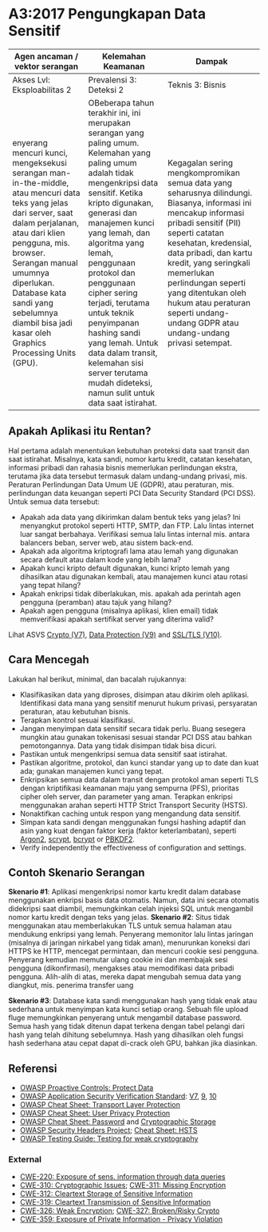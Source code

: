 # A3:2017 Pengungkapan Data Sensitif

| Agen ancaman / vektor serangan | Kelemahan Keamanan | Dampak |
| -- | -- | -- |
| Akses Lvl: Eksploabilitas 2 | Prevalensi 3: Deteksi 2 | Teknis 3: Bisnis |
| enyerang mencuri kunci, mengeksekusi serangan man-in-the-middle, atau mencuri data teks yang jelas dari server, saat dalam perjalanan, atau dari klien pengguna, mis. browser. Serangan manual umumnya diperlukan. Database kata sandi yang sebelumnya diambil bisa jadi kasar oleh Graphics Processing Units (GPU). | OBeberapa tahun terakhir ini, ini merupakan serangan yang paling umum. Kelemahan yang paling umum adalah tidak mengenkripsi data sensitif. Ketika kripto digunakan, generasi dan manajemen kunci yang lemah, dan algoritma yang lemah, penggunaan protokol dan penggunaan cipher sering terjadi, terutama untuk teknik penyimpanan hashing sandi yang lemah. Untuk data dalam transit, kelemahan sisi server terutama mudah dideteksi, namun sulit untuk data saat istirahat. | Kegagalan sering mengkompromikan semua data yang seharusnya dilindungi. Biasanya, informasi ini mencakup informasi pribadi sensitif (PII) seperti catatan kesehatan, kredensial, data pribadi, dan kartu kredit, yang seringkali memerlukan perlindungan seperti yang ditentukan oleh hukum atau peraturan seperti undang-undang GDPR atau undang-undang privasi setempat. |

## Apakah Aplikasi itu Rentan?

Hal pertama adalah menentukan kebutuhan proteksi data saat transit dan saat istirahat. Misalnya, kata sandi, nomor kartu kredit, catatan kesehatan, informasi pribadi dan rahasia bisnis memerlukan perlindungan ekstra, terutama jika data tersebut termasuk dalam undang-undang privasi, mis. Peraturan Perlindungan Data Umum UE (GDPR), atau peraturan, mis. perlindungan data keuangan seperti PCI Data Security Standard (PCI DSS). Untuk semua data tersebut:

* Apakah ada data yang dikirimkan dalam bentuk teks yang jelas? Ini menyangkut protokol seperti HTTP, SMTP, dan FTP. Lalu lintas internet luar sangat berbahaya. Verifikasi semua lalu lintas internal mis. antara balancers beban, server web, atau sistem back-end.
* Apakah ada algoritma kriptografi lama atau lemah yang digunakan secara default atau dalam kode yang lebih lama?
* Apakah kunci kripto default digunakan, kunci kripto lemah yang dihasilkan atau digunakan kembali, atau manajemen kunci atau rotasi yang tepat hilang?
* Apakah enkripsi tidak diberlakukan, mis. apakah ada perintah agen pengguna (peramban) atau tajuk yang hilang?
* Apakah agen pengguna (misalnya aplikasi, klien email) tidak memverifikasi apakah sertifikat server yang diterima valid?

Lihat ASVS [Crypto (V7)](https://www.owasp.org/index.php/ASVS_V7_Cryptography), [Data Protection (V9)](https://www.owasp.org/index.php/ASVS_V9_Data_Protection) and [SSL/TLS (V10)](https://www.owasp.org/index.php/ASVS_V10_Communications).

## Cara Mencegah

Lakukan hal berikut, minimal, dan bacalah rujukannya:

* Klasifikasikan data yang diproses, disimpan atau dikirim oleh aplikasi. Identifikasi data mana yang sensitif menurut hukum privasi, persyaratan peraturan, atau kebutuhan bisnis.
* Terapkan kontrol sesuai klasifikasi.
* Jangan menyimpan data sensitif secara tidak perlu. Buang sesegera mungkin atau gunakan tokenisasi sesuai standar PCI DSS atau bahkan pemotongannya. Data yang tidak disimpan tidak bisa dicuri.
* Pastikan untuk mengenkripsi semua data sensitif saat istirahat.
* Pastikan algoritme, protokol, dan kunci standar yang up to date dan kuat ada; gunakan manajemen kunci yang tepat.
* Enkripsikan semua data dalam transit dengan protokol aman seperti TLS dengan kriptifikasi keamanan maju yang sempurna (PFS), prioritas cipher oleh server, dan parameter yang aman. Terapkan enkripsi menggunakan arahan seperti HTTP Strict Transport Security (HSTS).
* Nonaktifkan caching untuk respon yang mengandung data sensitif.
* Simpan kata sandi dengan menggunakan fungsi hashing adaptif dan asin yang kuat dengan faktor kerja (faktor keterlambatan), seperti [Argon2](https://www.cryptolux.org/index.php/Argon2), [scrypt](https://wikipedia.org/wiki/Scrypt), [bcrypt](https://wikipedia.org/wiki/Bcrypt) or [PBKDF2](https://wikipedia.org/wiki/PBKDF2).
* Verify independently the effectiveness of configuration and settings.

## Contoh Skenario Serangan

**Skenario #1**: Aplikasi mengenkripsi nomor kartu kredit dalam database menggunakan enkripsi basis data otomatis. Namun, data ini secara otomatis didekripsi saat diambil, memungkinkan celah injeksi SQL untuk mengambil nomor kartu kredit dengan teks yang jelas.
**Skenario #2**: Situs tidak menggunakan atau memberlakukan TLS untuk semua halaman atau mendukung enkripsi yang lemah. Penyerang memonitor lalu lintas jaringan (misalnya di jaringan nirkabel yang tidak aman), menurunkan koneksi dari HTTPS ke HTTP, mencegat permintaan, dan mencuri cookie sesi pengguna. Penyerang kemudian memutar ulang cookie ini dan membajak sesi pengguna (dikonfirmasi), mengakses atau memodifikasi data pribadi pengguna. Alih-alih di atas, mereka dapat mengubah semua data yang diangkut, mis. penerima transfer uang

**Skenario #3**: Database kata sandi menggunakan hash yang tidak enak atau sederhana untuk menyimpan kata kunci setiap orang. Sebuah file upload fluge memungkinkan penyerang untuk mengambil database password. Semua hash yang tidak ditenun dapat terkena dengan tabel pelangi dari hash yang telah dihitung sebelumnya. Hash yang dihasilkan oleh fungsi hash sederhana atau cepat dapat di-crack oleh GPU, bahkan jika diasinkan.

## Referensi

* [OWASP Proactive Controls: Protect Data](https://www.owasp.org/index.php/OWASP_Proactive_Controls#7:_Protect_Data)
* [OWASP Application Security Verification Standard]((https://www.owasp.org/index.php/Category:OWASP_Application_Security_Verification_Standard_Project)): [V7](https://www.owasp.org/index.php/ASVS_V7_Cryptography), [9](https://www.owasp.org/index.php/ASVS_V9_Data_Protection), [10](https://www.owasp.org/index.php/ASVS_V10_Communications)
* [OWASP Cheat Sheet: Transport Layer Protection](https://www.owasp.org/index.php/Transport_Layer_Protection_Cheat_Sheet)
* [OWASP Cheat Sheet: User Privacy Protection](https://www.owasp.org/index.php/User_Privacy_Protection_Cheat_Sheet)
* [OWASP Cheat Sheet: Password](https://www.owasp.org/index.php/Password_Storage_Cheat_Sheet) and [Cryptographic Storage](https://www.owasp.org/index.php/Cryptographic_Storage_Cheat_Sheet)
* [OWASP Security Headers Project](https://www.owasp.org/index.php/OWASP_Secure_Headers_Project); [Cheat Sheet: HSTS](https://www.owasp.org/index.php/HTTP_Strict_Transport_Security_Cheat_Sheet)
* [OWASP Testing Guide: Testing for weak cryptography](https://www.owasp.org/index.php/Testing_for_weak_Cryptography)

### External

* [CWE-220: Exposure of sens. information through data queries](https://cwe.mitre.org/data/definitions/220.html)
* [CWE-310: Cryptographic Issues](https://cwe.mitre.org/data/definitions/310.html); [CWE-311: Missing Encryption](https://cwe.mitre.org/data/definitions/311.html)
* [CWE-312: Cleartext Storage of Sensitive Information](https://cwe.mitre.org/data/definitions/312.html)
* [CWE-319: Cleartext Transmission of Sensitive Information](https://cwe.mitre.org/data/definitions/319.html)
* [CWE-326: Weak Encryption](https://cwe.mitre.org/data/definitions/326.html); [CWE-327: Broken/Risky Crypto](https://cwe.mitre.org/data/definitions/327.html)
* [CWE-359: Exposure of Private Information - Privacy Violation](https://cwe.mitre.org/data/definitions/359.html)
